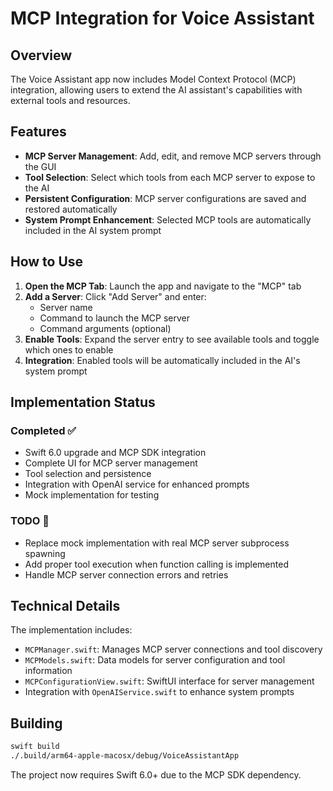 # MCP Integration for Voice Assistant

## Overview

The Voice Assistant app now includes Model Context Protocol (MCP) integration, allowing users to extend the AI assistant's capabilities with external tools and resources.

## Features

- **MCP Server Management**: Add, edit, and remove MCP servers through the GUI
- **Tool Selection**: Select which tools from each MCP server to expose to the AI
- **Persistent Configuration**: MCP server configurations are saved and restored automatically
- **System Prompt Enhancement**: Selected MCP tools are automatically included in the AI system prompt

## How to Use

1. **Open the MCP Tab**: Launch the app and navigate to the "MCP" tab
2. **Add a Server**: Click "Add Server" and enter:
   - Server name
   - Command to launch the MCP server
   - Command arguments (optional)
3. **Enable Tools**: Expand the server entry to see available tools and toggle which ones to enable
4. **Integration**: Enabled tools will be automatically included in the AI's system prompt

## Implementation Status

### Completed ✅
- Swift 6.0 upgrade and MCP SDK integration
- Complete UI for MCP server management
- Tool selection and persistence
- Integration with OpenAI service for enhanced prompts
- Mock implementation for testing

### TODO 🔄
- Replace mock implementation with real MCP server subprocess spawning
- Add proper tool execution when function calling is implemented
- Handle MCP server connection errors and retries

## Technical Details

The implementation includes:
- `MCPManager.swift`: Manages MCP server connections and tool discovery
- `MCPModels.swift`: Data models for server configuration and tool information
- `MCPConfigurationView.swift`: SwiftUI interface for server management
- Integration with `OpenAIService.swift` to enhance system prompts

## Building

```bash
swift build
./.build/arm64-apple-macosx/debug/VoiceAssistantApp
```

The project now requires Swift 6.0+ due to the MCP SDK dependency.